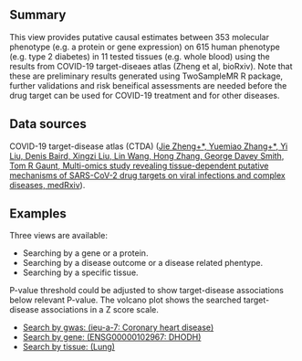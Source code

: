 ## Summary

This view provides putative causal estimates between 353 molecular phenotype (e.g. a protein or gene expression) on 615 human phenotype (e.g. type 2 diabetes) in 11 tested tissues (e.g. whole blood) using the results from COVID-19 target-diseaes atlas (Zheng et al, bioRxiv). Note that these are preliminary results generated using TwoSampleMR R package, further validations and risk beneifical assessments are needed before the drug target can be used for COVID-19 treatment and for other diseases.

## Data sources

COVID-19 target-disease atlas (CTDA) ([Jie Zheng+\*, Yuemiao Zhang+\*, Yi Liu, Denis Baird, Xingzi Liu, Lin Wang, Hong Zhang, George Davey Smith, Tom R Gaunt, Multi-omics study revealing tissue-dependent putative mechanisms of SARS-CoV-2 drug targets on viral infections and complex diseases, medRxiv](https://www.medrxiv.org/content/10.1101/2020.05.07.20093286v1)).

## Examples

Three views are available:

- Searching by a gene or a protein.
- Searching by a disease outcome or a disease related phentype.
- Searching by a specific tissue.

P-value threshold could be adjusted to show target-disease associations below relevant P-value.
The volcano plot shows the searched target-disease associations in a Z score scale.


- [Search by gwas: (ieu-a-7: Coronary heart disease)](/covid-19/ctda/?gwas=7)
- [Search by gene: (ENSG00000102967: DHODH)](/covid-19/ctda/?gene=ENSG00000102967)
- [Search by tissue: (Lung)](/covid-19/ctda/?tissue=Lung)

